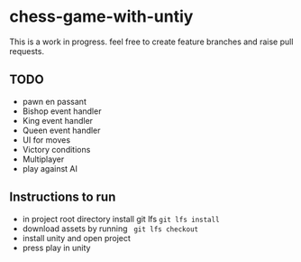 # chess-game-with-untiy

This is a work in progress.
feel free to create feature branches and raise pull requests.

## TODO
- pawn en passant
- Bishop event handler
- King event handler
- Queen event handler
- UI for moves
- Victory conditions
- Multiplayer
- play against AI

## Instructions to run
- in project root directory install git lfs ```git lfs install```
- download assets by running ``` git lfs checkout```
- install unity and open project
- press play in unity
